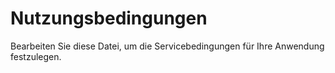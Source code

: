 # Nutzungsbedingungen

Bearbeiten Sie diese Datei, um die Servicebedingungen für Ihre Anwendung festzulegen.
